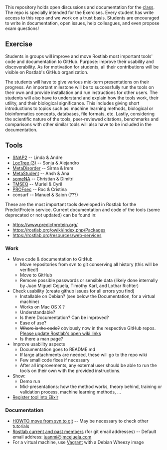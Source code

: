 This repository holds open discussions and documentation for the [class](http://tinyurl.com/ntzqv46). The repo is specially intended for the Exercises. Every student has write access to this repo and we work on a trust basis. Students are encouraged to write in documentation, open issues, help colleagues, and even propose exam questions!

## Exercise

Students in groups will improve and move Rostlab most important tools' code and documentation to GitHub. Purpose: improve their usability and discoverability. As for motivation for students, all their contributions will be visible on Rostlab's GitHub organization.

The students will have to give various mid-term presentations on their progress. An important milestone will be to successfully run the tools on their own and provide installation and run instructions for other users. The students will also have to understand and explain how the tools work, their utility, and their biological significance. This includes giving short introductions to topics such as: machine learning methods, biological or bioinformatics concepts, databases, file formats, etc. Lastly, considering the scientific nature of the tools, peer-reviewed citations, benchmarks and comparisons with other similar tools will also have to be included in the documentation.


## Tools

* [SNAP2](https://github.com/Rostlab/SNAP2) -- Linda & Andre
* [LocTree (3)](https://github.com/Rostlab/LocTree) -- Sonja & Alejandro
* [MetaDisorder](https://github.com/Rostlab/MetaDisorder) -- Sirma & Irem
* [MetaStudent](https://github.com/Rostlab/MetaStudent) -- Ansh & Ana
* [someNA](https://github.com/Rostlab/someNA) -- Christian & Dimitri
* [TMSEQ](https://github.com/Rostlab/TMSEQ) -- Muriel & Cyril
* [PROFsec](https://github.com/Rostlab/PROFsec) -- Roc & Cristina
* consurf -- Manuel & Saion (???)

These are the most important tools developed in Rostlab for the PredictProtein service. Current documentation and code of the tools (some deprecated or not updated) can be found in:

* https://www.predictprotein.org/
* https://rostlab.org/owiki/index.php/Packages
* https://rostlab.org/resources/web-services


### Work

* Move code & documentation to GitHub
  * Move repositories from svn to git conserving all history (this will be verified!)
  * Move to GitHub
  * Remove possible passwords or sensible data (likely done internally by Juan Miguel Cejuela, Timothy Karl, and Lothar Richter)
* Check usability (create github issues for all errors you find)
  * Installable on Debian? (see below the Documentation, for a virtual machine)
  * Works on Mac OS X ?
  * Understandable?
  * Is there Documentation? Can be improved?
  * Ease of use?
  * ~~Where is the code?~~ obviously now in the respective GitHub repos. [Please update Rostlab's open wiki links](https://rostlab.org/owiki/index.php/Packages)
  * Is there a man page?
* Improve usability aspects
  * Documentation goes to README.md
  * If large attachments are needed, these will go to the repo wiki
  * Few small code fixes if necessary
  * After all improvements, any external user should be able to run the tools on their own with the provided instructions.
* Show:
  * Demo run
  * Mid-presentations: how the method works, theory behind, training or validation process, machine learning methods, ...
* [Register tool into Elixir](https://elixir-registry.cbs.dtu.dk/?q=rostlab)


### Documentation

* [HOWTO move from svn to git](https://git-scm.com/book/it/v2/Git-and-Other-Systems-Migrating-to-Git) -- May be necessary to check other tutorials
* [Rostlab current and past members](https://rostlab.org/group/people) (for git email addresses) -- Default email address: juanmi@jmcejuela.com
* For a virtual machine, use [Vagrant](www.vagrantup.com/) with a Debian Wheezy image
